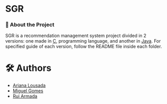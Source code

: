 # SGR

### 🎯 About the Project

SGR is a recommendation management system project divided in 2 versions: one made in [C](https://github.com/RuiArmada/Software-Labs-3/tree/main/project_c), programming language, and another in [Java](https://github.com/RuiArmada/Software-Labs-3/tree/main/project_java). For specified guide of each version, follow the README file inside each folder.

# 🛠 Authors

* [Ariana Lousada](https://github.com/AITK42)
* [Miguel Gomes](https://github.com/MayorX500)
* [Rui Armada](https://github.com/RuiArmada)


